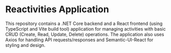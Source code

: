 # Reactivities Application

This repository contains a .NET Core backend and a React frontend (using TypeScript and Vite build tool) application for managing activities with basic CRUD (Create, Read, Update, Delete) operations. 
The application also uses Axios for handling API requests/responses and Semantic-UI-React for styling and design.
